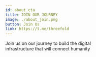 ```yaml
---
id: about_cta
title: JOIN OUR JOURNEY
image: ./about_join.png
button: Join Us
link: https://t.me/threefold
---
```

Join us on our journey to build the digital 
<br />
infrastructure that will connect humanity
